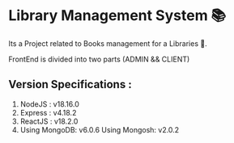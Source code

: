 # Library Management System 📚

Its a Project related to Books management for a Libraries 📜.

FrontEnd is divided into two parts (ADMIN && CLIENT)
## Version Specifications :

1. NodeJS : v18.16.0
2. Express : v4.18.2
3. ReactJS : v18.2.0
4. Using MongoDB: v6.0.6
   Using Mongosh: v2.0.2
